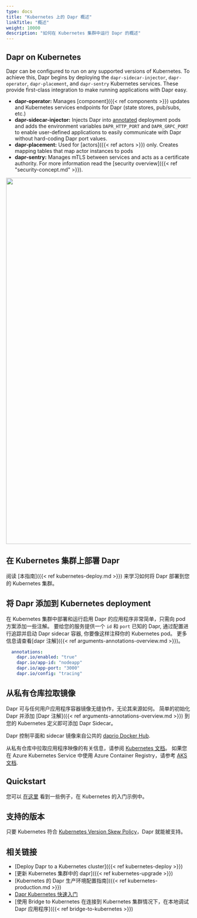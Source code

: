 ```yaml
---
type: docs
title: "Kubernetes 上的 Dapr 概述"
linkTitle: "概述"
weight: 10000
description: "如何在 Kubernetes 集群中运行 Dapr 的概述"
---
```


## Dapr on Kubernetes

Dapr can be configured to run on any supported versions of Kubernetes. To achieve this, Dapr begins by deploying the `dapr-sidecar-injector`, `dapr-operator`, `dapr-placement`, and `dapr-sentry` Kubernetes services. These provide first-class integration to make running applications with Dapr easy.
- **dapr-operator:** Manages [component]({{< ref components >}}) updates and Kubernetes services endpoints for Dapr (state stores, pub/subs, etc.)
- **dapr-sidecar-injector:** Injects Dapr into [annotated](#adding-dapr-to-a-kubernetes-deployment) deployment pods and adds the environment variables `DAPR_HTTP_PORT` and `DAPR_GRPC_PORT` to enable user-defined applications to easily communicate with Dapr without hard-coding Dapr port values.
- **dapr-placement:** Used for [actors]({{< ref actors >}}) only. Creates mapping tables that map actor instances to pods
- **dapr-sentry:** Manages mTLS between services and acts as a certificate authority. For more information read the [security overview]({{< ref "security-concept.md" >}}).

<img src="/images/overview-kubernetes.png" width=1000>

## 在 Kubernetes 集群上部署 Dapr

阅读 [本指南]({{< ref kubernetes-deploy.md >}}) 来学习如何将 Dapr 部署到您的 Kubernetes 集群。

## 将 Dapr 添加到 Kubernetes deployment

在 Kubernetes 集群中部署和运行启用 Dapr 的应用程序非常简单，只需向 pod 方案添加一些注解。 要给您的服务提供一个 `id` 和 `port` 已知的 Dapr, 通过配置进行追踪并启动 Dapr sidecar 容器, 你要像这样注释你的 Kubernetes pod。 更多信息请查看[dapr 注解]({{< ref arguments-annotations-overview.md >}})。

```yml
  annotations:
    dapr.io/enabled: "true"
    dapr.io/app-id: "nodeapp"
    dapr.io/app-port: "3000"
    dapr.io/config: "tracing"
```

## 从私有仓库拉取镜像

Dapr 可与任何用户应用程序容器镜像无缝协作，无论其来源如何。 简单的初始化 Dapr 并添加 [Dapr 注解]({{< ref arguments-annotations-overview.md >}}) 到您的 Kubernetes 定义即可添加 Dapr Sidecar。

Dapr 控制平面和 sidecar 镜像来自公共的 [daprio Docker Hub](https://hub.docker.com/u/daprio).

从私有仓库中拉取应用程序映像的有关信息，请参阅 [Kubernetes 文档](https://kubernetes.io/docs/tasks/configure-pod-container/pull-image-private-registry/)。 如果您在 Azure Kubernetes Service 中使用 Azure Container Registry，请参考 [AKS 文档](https://docs.microsoft.com/azure/aks/cluster-container-registry-integration).

## Quickstart

您可以 [在这里](https://github.com/dapr/quickstarts/tree/master/tutorials/hello-kubernetes) 看到一些例子，在 Kubernetes 的入门示例中。

## 支持的版本
只要 Kubernetes 符合 [Kubernetes Version Skew Policy](https://kubernetes.io/releases/version-skew-policy)，Dapr 就能被支持。

## 相关链接

- [Deploy Dapr to a Kubernetes cluster]({{< ref kubernetes-deploy >}})
- [更新 Kubernetes 集群中的 dapr]({{< ref kubernetes-upgrade >}})
- [Kubernetes 的 Dapr 生产环境配置指南]({{< ref kubernetes-production.md >}})
- [Dapr Kubernetes 快速入门](https://github.com/dapr/quickstarts/tree/master/tutorials/hello-kubernetes)
- [使用 Bridge to Kubernetes 在连接到 Kubernetes 集群情况下，在本地调试 Dapr 应用程序]({{< ref bridge-to-kubernetes >}})
